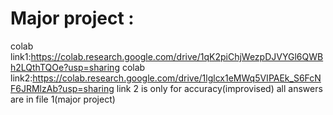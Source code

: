 # Major project : 
colab link1:https://colab.research.google.com/drive/1qK2piChjWezpDJVYGl6QWBh2LQthTQOe?usp=sharing
colab link2:https://colab.research.google.com/drive/1lglcx1eMWq5VIPAEk_S6FcNF6JRMlzAb?usp=sharing
link 2 is only for accuracy(improvised)
all answers are in file 1(major project)
